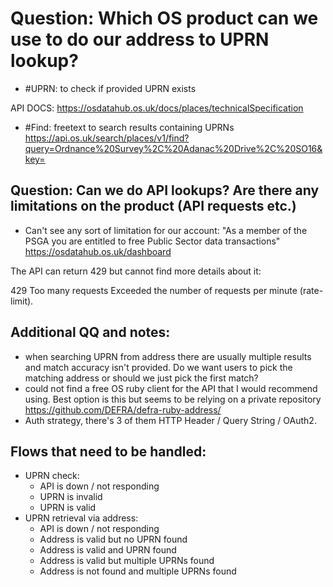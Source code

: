 # Question: Which OS product can we use to do our address to UPRN lookup?

- #UPRN: to check if provided UPRN exists

API DOCS: https://osdatahub.os.uk/docs/places/technicalSpecification

- #Find: freetext to search results containing UPRNs
https://api.os.uk/search/places/v1/find?query=Ordnance%20Survey%2C%20Adanac%20Drive%2C%20SO16&key=


## Question: Can we do API lookups? Are there any limitations on the product (API requests etc.)

- Can't see any sort of limitation for our account: "As a member of the PSGA you are entitled to free Public Sector data transactions"
https://osdatahub.os.uk/dashboard

The API can return 429 but cannot find more details about it:

429	Too many requests	Exceeded the number of requests per minute (rate-limit).


## Additional QQ and notes:
- when searching UPRN from address there are usually multiple results and match accuracy isn't provided. Do we want users to pick the matching address or should we just pick the first match?
- could not find a free OS ruby client for the API that I would recommend using. Best option is this but seems to be relying on a private repository https://github.com/DEFRA/defra-ruby-address/
- Auth strategy, there's 3 of them HTTP Header / Query String / OAuth2.

## Flows that need to be handled:
- UPRN check:
  - API is down / not responding
  - UPRN is invalid
  - UPRN is valid
- UPRN retrieval via address:
  - API is down / not responding
  - Address is valid but no UPRN found
  - Address is valid and UPRN found
  - Address is valid but multiple UPRNs found
  - Address is not found and multiple UPRNs found
